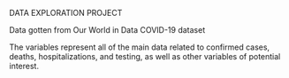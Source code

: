 DATA EXPLORATION PROJECT

Data gotten from Our World in Data COVID-19 dataset

The variables represent all of the main data related to confirmed cases, deaths, hospitalizations, and testing, as well as other variables of potential interest.


